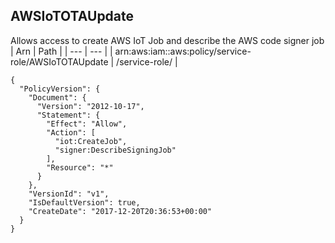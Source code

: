 
## AWSIoTOTAUpdate
Allows access to create AWS IoT Job and describe the AWS code signer job
| Arn | Path |
| --- | --- |
| arn:aws:iam::aws:policy/service-role/AWSIoTOTAUpdate | /service-role/ |
```
{
  "PolicyVersion": {
    "Document": {
      "Version": "2012-10-17",
      "Statement": {
        "Effect": "Allow",
        "Action": [
          "iot:CreateJob",
          "signer:DescribeSigningJob"
        ],
        "Resource": "*"
      }
    },
    "VersionId": "v1",
    "IsDefaultVersion": true,
    "CreateDate": "2017-12-20T20:36:53+00:00"
  }
}
```

